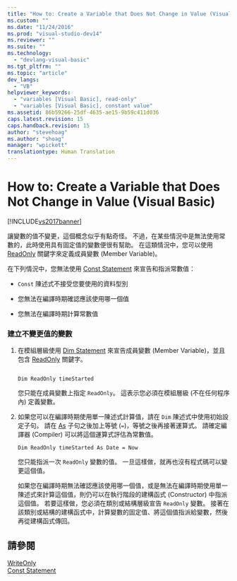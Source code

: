 ```yaml
---
title: "How to: Create a Variable that Does Not Change in Value (Visual Basic) | Microsoft Docs"
ms.custom: ""
ms.date: "11/24/2016"
ms.prod: "visual-studio-dev14"
ms.reviewer: ""
ms.suite: ""
ms.technology: 
  - "devlang-visual-basic"
ms.tgt_pltfrm: ""
ms.topic: "article"
dev_langs: 
  - "VB"
helpviewer_keywords: 
  - "variables [Visual Basic], read-only"
  - "variables [Visual Basic], constant value"
ms.assetid: 86b59266-25df-4635-ae15-9b59c411d036
caps.latest.revision: 15
caps.handback.revision: 15
author: "stevehoag"
ms.author: "shoag"
manager: "wpickett"
translationtype: Human Translation
---
```

# How to: Create a Variable that Does Not Change in Value (Visual Basic)
[!INCLUDE[vs2017banner](../../../../csharp/includes/vs2017banner.md)]

讓變數的值不變更，這個概念似乎有點奇怪。  不過，在某些情況中是無法使用常數的，此時使用具有固定值的變數便很有幫助。  在這類情況中，您可以使用 [ReadOnly](../../../../visual-basic/language-reference/modifiers/readonly.md) 關鍵字來定義成員變數 \(Member Variable\)。  
  
 在下列情況中，您無法使用 [Const Statement](../../../../visual-basic/language-reference/statements/const-statement.md) 來宣告和指派常數值：  
  
-   `Const` 陳述式不接受您要使用的資料型別  
  
-   您無法在編譯時期確認應該使用哪一個值  
  
-   您無法在編譯時期計算常數值  
  
### 建立不變更值的變數  
  
1.  在模組層級使用 [Dim Statement](../../../../visual-basic/language-reference/statements/dim-statement.md) 來宣告成員變數 \(Member Variable\)，並且包含 [ReadOnly](../../../../visual-basic/language-reference/modifiers/readonly.md) 關鍵字。  
  
    ```  
  
    Dim ReadOnly timeStarted  
    ```  
  
     您只能在成員變數上指定 `ReadOnly`。  這表示您必須在模組層級 \(不在任何程序內\) 定義變數。  
  
2.  如果您可以在編譯時期使用單一陳述式計算值，請在 `Dim` 陳述式中使用初始設定子句。  請在 [As](../../../../visual-basic/language-reference/statements/as-clause.md) 子句之後加上等號 \(`=`\)，等號之後再接著運算式。  請確定編譯器 \(Compiler\) 可以將這個運算式評估為常數值。  
  
    ```  
    Dim ReadOnly timeStarted As Date = Now  
    ```  
  
     您只能指派一次 `ReadOnly` 變數的值。  一旦這樣做，就再也沒有程式碼可以變更這個值。  
  
     如果您在編譯時期無法確認應該使用哪一個值，或是無法在編譯時期使用單一陳述式來計算這個值，則仍可以在執行階段的建構函式 \(Constructor\) 中指派這個值。  若要這樣做，您必須在類別或結構層級宣告 `ReadOnly` 變數。  接著在該類別或結構的建構函式中，計算變數的固定值、將這個值指派給變數，然後再從建構函式傳回。  
  
## 請參閱  
 [WriteOnly](../../../../visual-basic/language-reference/modifiers/writeonly.md)   
 [Const Statement](../../../../visual-basic/language-reference/statements/const-statement.md)